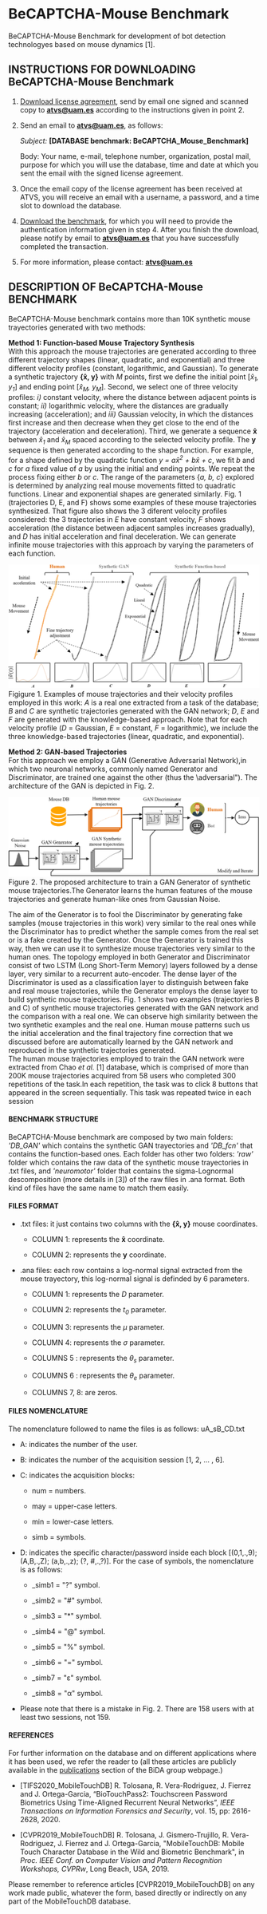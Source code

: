 # BeCAPTCHA-Mouse Benchmark 
BeCAPTCHA-Mouse Benchmark for development of bot detection technologyes based on mouse dynamics [1].

## INSTRUCTIONS FOR DOWNLOADING BeCAPTCHA-Mouse Benchmark
1) [Download license agreement](http://atvs.ii.uam.es/atvs/licenses/BeCAPTCHA_Mouse_Benchmark.pdf), send by email one signed and scanned copy to **atvs@uam.es** according to the instructions given in point 2.
 
 
2) Send an email to **atvs@uam.es**, as follows:

   *Subject:* **[DATABASE benchmark: BeCAPTCHA_Mouse_Benchmark]**

   Body: Your name, e-mail, telephone number, organization, postal mail, purpose for which you will use the database, time and date at which you sent the email with the signed license agreement.
 

3) Once the email copy of the license agreement has been received at ATVS, you will receive an email with a username, a password, and a time slot to download the database.
 

4) [Download the benchmark](http://atvs.ii.uam.es/atvs/intranet/BeCAPTCHA_Mouse_Benchmark), for which you will need to provide the authentication information given in step 4. After you finish the download, please notify by email to **atvs@uam.es** that you have successfully completed the transaction.
 

5) For more information, please contact: **atvs@uam.es**


## DESCRIPTION OF BeCAPTCHA-Mouse BENCHMARK
BeCAPTCHA-Mouse benchmark contains more than 10K synthetic mouse trayectories generated with two methods: 

**Method 1: Function-based Mouse Trajectory Synthesis**  
With this approach the mouse trajectories are generated according to three different trajectory shapes (linear, quadratic, and exponential) and three different velocity profiles (constant, logarithmic, and Gaussian). 
To generate a synthetic trajectory **{x̂, y}** with *M* points, first we define the initial point [*x̂<sub>1</sub>, y<sub>1</sub>*] and ending point [*x̂<sub>M</sub>, y<sub>M</sub>*]. Second, we select one of three velocity profiles: *i)* constant velocity, where the distance between adjacent points is constant; *ii)* logarithmic velocity, where the distances are gradually increasing (acceleration); and *iii)* Gaussian velocity, in which the distances first increase and then decrease when they get close to the end of the trajectory (acceleration and deceleration). Third, we generate a sequence **x̂** between *x̂<sub>1</sub>* and *x̂<sub>M</sub>* spaced according to the selected velocity profile. The **y** sequence is then generated according to the shape function. For example, for a shape defined by the quadratic function *y = ax̂<sup>2</sup> + bx̂ + c*, we fit *b* and *c* for *a* fixed value of *a* by using the initial and ending points. We repeat the process fixing either *b* or *c*. The range of the parameters {*a, b, c*} explored is determined by analyzing real
mouse movements fitted to quadratic functions. Linear and exponential shapes are generated similarly.
Fig. 1 (trajectories D, E, and F) shows some examples of these mouse trajectories synthesized. That figure also shows the 3 diferent velocity profiles considered: the 3 trajectories in *E* have constant velocity, *F* shows acceleration (the distance between adjacent samples increases gradually), and *D* has initial acceleration and final deceleration. We can generate infinite mouse trajectories
with this approach by varying the parameters of each function.

![](https://github.com/BiDAlab/BeCAPTCHA-Mouse/blob/master/Fig5.png)
Figigure 1. Examples of mouse trajectories and their velocity profiles employed in this work: *A* is a real one extracted from a task of the database; *B* and *C* are synthetic trajectories generated with the GAN network; *D*, *E* and *F* are generated with the knowledge-based approach. Note that for each velocity profile (*D* = Gaussian, *E* = constant, *F* = logarithmic), we include the three knowledge-based trajectories (linear, quadratic, and exponential).

**Method 2: GAN-based Trajectories**  
For this approach we employ a GAN (Generative Adversarial Network),in which two neuronal networks, commonly named Generator and Discriminator, are trained one against the other (thus the \adversarial"). The architecture of the GAN is depicted in Fig. 2.

![](https://github.com/BiDAlab/BeCAPTCHA-Mouse/blob/master/Fig6.png)
Figure 2. The proposed architecture to train a GAN Generator of synthetic mouse trajectories.The Generator learns the human features of the mouse trajectories and generate human-like ones from Gaussian Noise.

The aim of the Generator is to fool the Discriminator by generating fake samples (mouse trajectories in this work) very similar to the real ones while the Discriminator has to predict whether the sample comes from the real set or is a fake created by the Generator. Once the
Generator is trained this way, then we can use it to synthesize mouse trajectories very similar to the human ones.
The topology employed in both Generator and Discriminator consist of two LSTM (Long Short-Term Memory) layers followed by a dense layer, very similar to a recurrent auto-encoder. The dense layer of the Discriminator is used as a classification layer to distinguish between fake and real mouse trajectories, while the Generator employs the dense layer to build synthetic mouse trajectories.
Fig. 1 shows two examples (trajectories B and C) of synthetic mouse trajectories generated with the GAN network and the comparison with a real one. We can observe high similarity between the two synthetic examples and the real one.
Human mouse patterns such us the initial acceleration and the final trajectory fine correction that we discussed before are automatically learned by the GAN network and reproduced in the synthetic trajectories generated.  
The human mouse trajectories employed to train the GAN network  were extracted from Chao *et al.* [1] database, which is comprised of more than 200K mouse trajectories acquired from 58 users who completed 300 repetitions of the task.In each repetition, the task was to click 8 buttons that appeared in the screen sequentially. This task was repeated twice in each session


#### BENCHMARK STRUCTURE
BeCAPTCHA-Mouse benchmark are composed by two main folders: *'DB_GAN'* which contains the synthetic GAN trayectories and *'DB_fcn'* that contains the function-based ones. Each folder has other two folders: *'raw'* folder which contains the raw data of the synthetic mouse trayectories in .txt files, and *'neuromotor'* folder that contains the sigma-Lognormal descomposition (more details in [3]) of the raw files in .ana format. Both kind of files have the same name to match them easily.

#### FILES FORMAT
+ .txt files: it just contains two columns with the **{x̂, y}** mouse coordinates.
  + COLUMN 1: represents the **x̂** coordinate.

  + COLUMN 2: represents the **y** coordinate.

+ .ana files: each row contains a log-normal signal extracted from the mouse trayectory, this log-normal signal is definded by 6 parameters.  

  + COLUMN 1: represents the *D* parameter.

  + COLUMN 2: represents the *t<sub>0</sub>* parameter.

  + COLUMN 3: represents the *μ* parameter.

  + COLUMN 4: represents the *σ* parameter.

  + COLUMNS 5 : represents the *θ<sub>s</sub>* parameter.
  
  + COLUMNS 6 : represents the *θ<sub>e</sub>* parameter.
  
  + COLUMNS 7, 8: are zeros.
  

#### FILES NOMENCLATURE
The nomenclature followed to name the files is as follows: uA_sB_CD.txt

+ A: indicates the number of the user.

+ B: indicates the number of the acquisition session [1, 2, ... , 6].

+ C: indicates the acquisition blocks:

  + num = numbers.
  
  + may = upper-case letters.
  
  + min = lower-case letters.
  
  + simb = symbols.
  
+ D: indicates the specific character/password inside each block [(0,1,.,9); (A,B,.,Z); (a,b,.,z); (?, #,.,?)]. For the case of symbols, the nomenclature is as follows:

  + _simb1 = "?" symbol.
  
  + _simb2 = "#" symbol.
  
  + _simb3 = "*" symbol.
  
  + _simb4 = "@" symbol.
  
  + _simb5 = "%" symbol.
  
  + _simb6 = "=" symbol.
  
  + _simb7 = "ε" symbol.
  
  + _simb8 = "α" symbol.
  
* Please note that there is a mistake in Fig. 2. There are 158 users with at least two sessions, not 159.

#### REFERENCES
For further information on the database and on different applications where it has been used, we refer the reader to (all these articles are publicly available in the [publications](http://atvs.ii.uam.es/atvs/listpublications.do) section of the BiDA group webpage.)

+ [TIFS2020_MobileTouchDB] R. Tolosana, R. Vera-Rodriguez, J. Fierrez and J. Ortega-Garcia, “BioTouchPass2: Touchscreen Password Biometrics Using Time-Aligned Recurrent Neural Networks”, *IEEE Transactions on Information Forensics and Security*, vol. 15, pp: 2616-2628, 2020.

+ [CVPR2019_MobileTouchDB] R. Tolosana, J. Gismero-Trujillo, R. Vera-Rodriguez, J. Fierrez and J. Ortega-Garcia, "MobileTouchDB: Mobile Touch Character Database in the Wild and Biometric Benchmark", in *Proc. IEEE Conf. on Computer Vision and Pattern Recognition Workshops, CVPRw*, Long Beach, USA, 2019.

Please remember to reference articles [CVPR2019_MobileTouchDB] on any work made public, whatever the form, based directly or indirectly on any part of the MobileTouchDB database.

